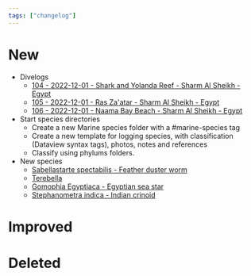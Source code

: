 ```yaml
---
tags: ["changelog"]
---
```

# New
- Divelogs
	- [104 - 2022-12-01 - Shark and Yolanda Reef - Sharm Al Sheikh - Egypt](104%20-%202022-12-01%20-%20Shark%20and%20Yolanda%20Reef%20-%20Sharm%20Al%20Sheikh%20-%20Egypt.md)
	- [105 - 2022-12-01 - Ras Za'atar - Sharm Al Sheikh - Egypt](105%20-%202022-12-01%20-%20Ras%20Za'atar%20-%20Sharm%20Al%20Sheikh%20-%20Egypt.md)
	- [106 - 2022-12-01 - Naama Bay Beach - Sharm Al Sheikh - Egypt](106%20-%202022-12-01%20-%20Naama%20Bay%20Beach%20-%20Sharm%20Al%20Sheikh%20-%20Egypt.md)
- Start species directories
	- Create a new Marine species folder with a #marine-species tag
	- Create a new template for logging species, with classification (Dataview syntax tags), photos, notes and references
	- Classify using phylums folders. 
- New species
	- [Sabellastarte spectabilis - Feather duster worm](Sabellastarte%20spectabilis%20-%20Feather%20duster%20worm.md)
	- [Terebella](Terebella.md)
	- [Gomophia Egyptiaca - Egyptian sea star](Gomophia%20Egyptiaca%20-%20Egyptian%20sea%20star.md)
	- [Stephanometra indica - Indian crinoid](Stephanometra%20indica%20-%20Indian%20crinoid.md)
# Improved

# Deleted
